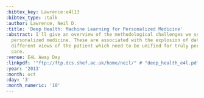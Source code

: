 ```yaml
---
:bibtex_key: Lawrence:e4l13
:bibtex_type: :talk
:author: Lawrence, Neil D.
:title: 'Deep Health: Machine Learning for Personalized Medicine'
:abstract: I'll give an overview of the methodological challenges we see arising in
  personalized medicine. These are associated with the explosion of data giving us
  different views of the patient which need to be unified for truly personalized health
  care.
:venue: E4L Away Day
:linkpdf: '"ftp://ftp.dcs.shef.ac.uk/home/neil/" # "deep_health_e4l.pdf"'
:year: '2013'
:month: oct
:day: '3'
:month_numeric: '10'
---
```

